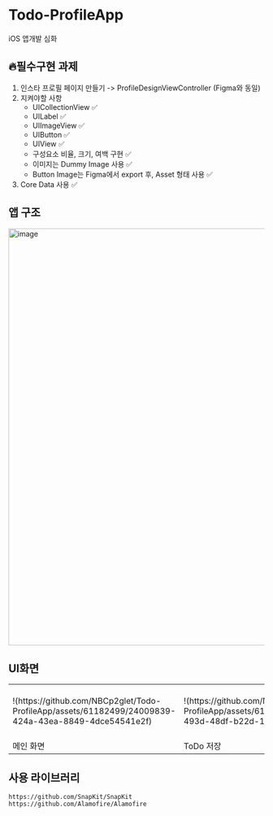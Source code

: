 # Todo-ProfileApp
iOS 앱개발 심화

## 🔥필수구현 과제
1. 인스타 프로필 페이지 만들기 -> ProfileDesignViewController (Figma와 동일)
2. 지켜야할 사항
   - UICollectionView ✅
   - UILabel ✅
   - UIImageView ✅
   - UIButton ✅
   - UIView ✅
   - 구성요소 비율, 크기, 여백 구현 ✅
   - 이미지는 Dummy Image 사용 ✅
   - Button Image는 Figma에서 export 후, Asset 형태 사용 ✅
3. Core Data 사용 ✅
   
## 앱 구조
<img width="820" alt="image" src="https://github.com/NBCp2glet/Todo-ProfileApp/assets/61182499/066ad421-aec7-43c5-ae56-423f499c4525">

## UI화면

<table>
   <tr>
      <td>
        !(https://github.com/NBCp2glet/Todo-ProfileApp/assets/61182499/24009839-424a-43ea-8849-4dce54541e2f)
      </td>
      <td>
        !(https://github.com/NBCp2glet/Todo-ProfileApp/assets/61182499/908bc1ba-493d-48df-b22d-1684ed1be32c)
      </td>
      <td>
         !(https://github.com/NBCp2glet/Todo-ProfileApp/assets/61182499/d2b6dc13-5fb8-4697-a26e-4e659147527a)
      </td>
      <td>
         ![Simulator Screenshot - iPhone 14 Pro - 2023-09-22 at 02 26 48](https://github.com/NBCp2glet/Todo-ProfileApp/assets/61182499/0d8d40a5-40ae-428d-9868-c5b3d8b70d23)
      </td>
      <td>
     ![Simulator Screenshot - iPhone 14 Pro - 2023-09-22 at 02 26 50](https://github.com/NBCp2glet/Todo-ProfileApp/assets/61182499/6dc90c54-4827-4b22-8035-f408151245d0)
      </td>
   </tr>
   <tr>
      <td>
         메인 화면
      </td>
      <td>
         ToDo 저장
      </td>
      <td>
         완료 목록
      </td>
       <td>
         고양이 API 사용
      </td>
       <td>
          프로필 페이지
       </td>
   </tr>
</table>

## 사용 라이브러리
```text
https://github.com/SnapKit/SnapKit
https://github.com/Alamofire/Alamofire
```
